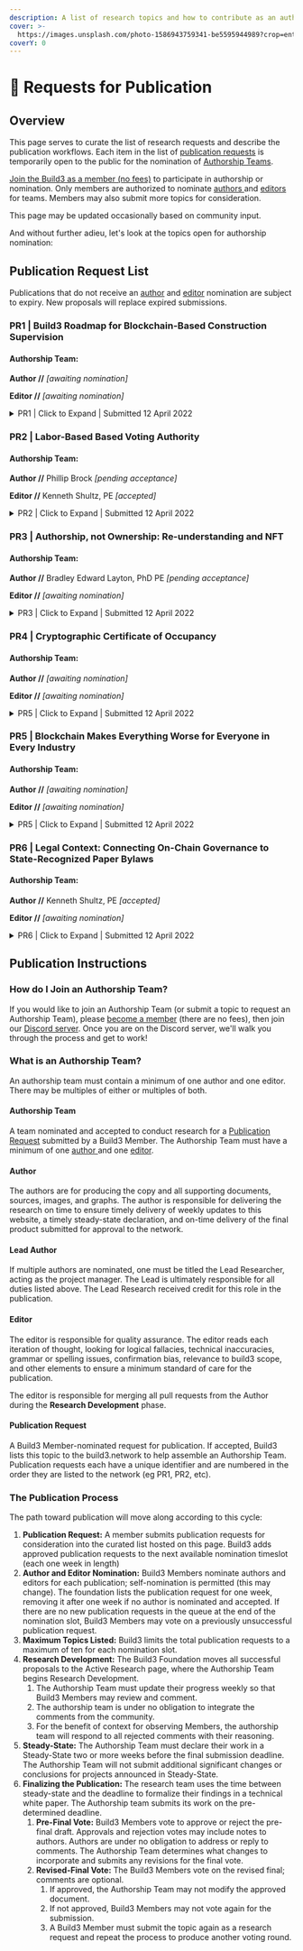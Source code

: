 ```yaml
---
description: A list of research topics and how to contribute as an author or editor.
cover: >-
  https://images.unsplash.com/photo-1586943759341-be5595944989?crop=entropy&cs=srgb&fm=jpg&ixid=MnwxOTcwMjR8MHwxfHNlYXJjaHwyfHxhdXRob3J8ZW58MHx8fHwxNjQ5NzYzMzE5&ixlib=rb-1.2.1&q=85
coverY: 0
---
```


# 📢 Requests for Publication

## Overview

This page serves to curate the list of research requests and describe the publication workflows. Each item in the list of [publication requests](./#publication-request) is temporarily open to the public for the nomination of [Authorship Teams](./#what-is-an-authorship-team).&#x20;

[Join the Build3 as a member (no fees)](./#how-to-contribute-to-research) to participate in authorship or nomination. Only members are authorized to nominate [authors ](./#author)and [editors ](./#editor)for teams. Members may also submit more topics for consideration.&#x20;

This page may be updated occasionally based on community input.

And without further adieu, let's look at the topics open for authorship nomination:

## Publication Request List

Publications that do not receive an [author](./#author) and [editor](./#editor) nomination are subject to expiry. New proposals will replace expired submissions.

### PR1 | Build3 Roadmap for Blockchain-Based Construction Supervision

#### Authorship Team:

**Author //** _\[awaiting nomination]_

**Editor //** _\[awaiting nomination]_

<details>

<summary>PR1 | Click to Expand | Submitted 12 April 2022</summary>

### Abstract

This publication will discuss the roadmap for implementing a public utility supervision blockchain. This research would discover the complete road map logically from easiest to most difficult to implement. An example features road map may look like this (or some variation):

1. **Professional Licensure Authorship:** Cryptographic Signatures representing Architectural and Engineering Seals. This functions as the start of the identity network (proof of licensee).
2. **Construction Submittals:** Cryptographically signed by the issuer and signed by the reviewer(s)
3. **Permitting:** Permits signed on-chain by the submitting parties and signed by the approving authority having jurisdiction.
   1. Note: topic also may include thoughts about the International Building Code, Chapter 1, or other written codes that address permitting requirements. Nothing technically changes about permit applications and approval other than adding the blockchain's underlying storage and authorship mechanism.
4. **Inspections:** Similar to permitting, but for proof of the inspection authority.
5. **Operations and Maintenance:**  This concept is starting to look much longer into the future but is worth thought and documentation. Is O\&M a standalone network interoperable through a Polkadot (or Polkadot-like) parachain? How does O\&M tie to the original record of construction supervision, permitting, and occupancy approval?
6. **Property Identity:** The contributions from the build3 network related to proof of supervision would be identity markers about a specific property. Each renovation from start to end of a building would contain evidence of the supervision process that helped to secure the safety of the building itself.
   1. This newly found record of building history may tie into COBie reports and digital twin applications.&#x20;
   2. The incremental move into this phase of adoption would introduce conversations about insurance and lending, two major parties in the industry which rely heavily on underwriting risk.
7. **GIS Maps:** Proof of supervision of land survey work tied directly to the public GIS map systems. This use case is quite an abstraction from our original use case of professional supervision. GIS Maps is included as an example to help stretch out as far as we can reach for our purpose of identifying code compliance at the start of a building lifecycle and how that can extend throughout until the end of life. The objective is to postulate the demolition of an ideally chain-documented building. The land remains, but the evidence of the building is gone or nearly gone; however, the blockchain persists as a historical artifact.

### Related Research

* [Adoption of Blockchain Technology through Digital Twins in the Construction Industry 4.0: A PESTELS Approach](https://www.mdpi.com/2075-5309/11/12/670/pdf)
* [Blockchain Technology: Implications and Opportunities For Professional Engineers](https://www.nspe.org/sites/default/files/resources/pdfs/NSPE-Whitepaper-Blockchain-Technology-2016-final.pdf)
  * This NSPE paper points out the connection between a blockchain and risk calculus, specifically how that relates to insurance.

</details>

### PR2 | Labor-Based Based Voting Authority

#### Authorship Team:

**Author //** Phillip Brock _\[pending acceptance]_

**Editor //** Kenneth Shultz, PE _\[accepted]_

<details>

<summary>PR2 | Click to Expand | Submitted 12 April 2022</summary>

### **Abstract**

Blockchain enthusiasts usually tout the benefits of decentralization. Unfortunately, many of the features baked into the technology ultimately lead to a re-centralization in myriad ways. A small [central group of miner farms](https://www.sunbirddcim.com/infographic/largest-bitcoin-mining-farms-world) generally controls all rewards on the bitcoin network. When it comes to voting mechanisms, most involve the spending of coins, which makes voter authority directly proportional to their access to funds.&#x20;

A proposed solution to this problem involves removing or reducing the possibility of exponential relationships from voting power. Non-transferrable voting tokens are issues based on a user's contribution to the network. You earn voting tokens as you review, submit, or otherwise interact with the system. These tokens are non-transferrable, would be burned when used for voting, and may expire after some time. This paper will explore these ideas and propose technical standards for developers to implement as a pallet on the chain. This voting token introduces a new token that is not nonfungible (NFT) nor technically wholly fungible.

[Click here to view this project's documentation progress](labor-based-voting-authority.md)





</details>

### PR3 | Authorship, not Ownership: Re-understanding and NFT&#x20;

#### Authorship Team:

**Author //** Bradley Edward Layton, PhD PE _\[pending acceptance]_

**Editor //** _\[awaiting nomination]_

<details>

<summary>PR3 | Click to Expand | Submitted 12 April 2022</summary>

### **Abstract**

A common problem articulated for NFTs is that they do nothing to assure ownership. Anyone can claim any digital asset and mint it as an NFT. This research aims to demonstrate the wholly overlooked use for an NFT: authorship.&#x20;

#### Example: Shop Drawing Submittal Review

Equipment manufacturers typically author these drawings. If necessary, the trade contractor then marks up the submittal to prepare the document for review. The licensed designer of record then authors their judgment against the submission and sends it back as either approved or denied (resubmission required). At no point in this chain was ownership relevant to the reason for this communication chain.

That process exists to verify compliance with the construction documents. Compliance with construction documents represents compliance with the highly regulated architectural and engineering design process. The highly regulated design process is in place to ensure compliance with the code, and the code's fundamental purpose is to protect public safety and welfare.&#x20;

Ownership of these documents is entirely irrelevant within this context. Nothing is more important than proof of authorship and compliance with previously authored construction records.

And so we ask ourselves, what is the name for proof of authorship on a blockchain? These authorship proofs belong to a contract. They are nonfungible in that no two authorship proofs can be considered equal. Unlike artwork or music, an authorship-based supervision compliance supply chain is strictly _nontransferrable._ The signed documents bind to the construction contract immutably, and the construction contract binds in perpetuity to the property.

</details>

### PR4 | Cryptographic Certificate of Occupancy

#### Authorship Team:

**Author //** _\[awaiting nomination]_

**Editor //** _\[awaiting nomination]_

<details>

<summary>PR5 | Click to Expand | Submitted 12 April 2022</summary>

### **Abstract**

With architectural and engineering seals, Construction Administration, permit review and approval, and inspections authorship proofs resolved, it isn't a stretch of the mind to consider the Certificate of Occupancy itself as fundamental to the blockchain. The building design and construction cycle would be tied together with minimal disruption to existing workflows, directly to the Occupancy Certificate.

This new cryptographic token will tie to the building identity and introduce new features for a certificate of occupancy that could never have previously existed. This topic encourages the authors' imagination to explore those new features and document them as formal technical specifications.

</details>

### PR5 | Blockchain Makes Everything Worse for Everyone in Every Industry

#### Authorship Team:

**Author //** _\[awaiting nomination]_

**Editor //** _\[awaiting nomination]_

<details>

<summary>PR5 | Click to Expand | Submitted 12 April 2022</summary>

### **Abstract**

This research aims to dig deeply into those advocating strongly against blockchain technology and web3 in general for ethical, economic, social, or other notable concerns. Relentlessly exploring dissenting opinions is vital to the rigor of the research and will shake loose existential threats overlooked due to confirmation bias. With those threats identified, Build3 can work to resolve or mitigate them within the protocol.

### Related Research

* [**Line Goes Up**](https://www.youtube.com/watch?v=YQ\_xWvX1n9g) - A two-hour documentary by Dan Olson with the general claim that blockchain technology is unnecessary financialization of everything that empowers capital holders fixes nothing, encourages fraud, and generally makes everything in the existing broken system much worse.
* [**The Third Web**](https://tante.cc/2021/12/17/the-third-web/) **** - A well-articulated summary discussing negative freedom, censorship, code-is-law problems, "transactionalism", and ownership. It discusses primary issues, including scaling, The Oracle Problem, ownership fallacies, climate destruction, pyramid scheme / bigger fool, and the general claim that VCs will fundamentally re-centralize the decentralized system.
  * From the website, "Web3 is a web of ownership. Every object is owned by someone, every object can be traded to someone else."&#x20;
  * _The above claim is not necessarily valid. Build3 is about authorship, no ownership. This distinction is the fundamental difference between the criticisms (generally focused on flaws inherent to fintech and so claims typically reside in the claim that blockchain is the_ financialization _of all things). The distinction is vital: Build3 is concerned with authorship for construction supervision authority._
* __[_**Web3 is Going Great**_ ](https://web3isgoinggreat.com)_- A curated timeline of fraud and scams in blockchain to emphasize the problem with scams and fraud._

</details>

### PR6 | Legal Context: Connecting On-Chain Governance to State-Recognized Paper Bylaws

#### Authorship Team:

**Author //** Kenneth Shultz, PE _\[accepted]_

**Editor //** _\[awaiting nomination]_

<details>

<summary>PR6 | Click to Expand | Submitted 12 April 2022</summary>

### **Abstract**

This paper will explore traditional bylaw language for registered 503(c) organizations and work to integrate them with on-chain governance. The board of directors will vote to approve or reject the newly proposed bylaws. If approved, The Build3 Foundation will submit the bylaws to the State Corporation Commission, included in the final product of this publication, and formally instantiate them on-chain through the substrate pallet configuration.&#x20;

Construct the paper-contract language such that blockchain governance authorizes all future bylaw changes. Consider conditions for catastrophic network failure. For example, members, a committee, or a board of directors may adopt new bylaws through traditional means. After network recovery, Build3 Foundation must register any off-chain measures adopted to the blockchain.&#x20;

The purpose is to finalize the Build3 Bylaws and publish findings for future organizations to use in consultation with their legal representation.

### Related Research

* ****[**(UN)CORPORATE CRYPTO-GOVERNANCE**](http://fordhamlawreview.org/wp-content/uploads/2020/04/Reyes\_April\_A\_13.pdf) ****&#x20;
* ****[**Smart Legal Contracts: Advice to Governments**](https://s3-eu-west-2.amazonaws.com/lawcom-prod-storage-11jsxou24uy7q/uploads/2021/11/Smart-legal-contracts-accessible.pdf)****

</details>

## Publication Instructions

### How do I Join an Authorship Team?

If you would like to join an Authorship Team (or submit a topic to request an Authorship Team), please [become a member](https://www.build3.foundation/members) (there are no fees), then join our [Discord server](https://discord.gg/jJhp58PFA2). Once you are on the Discord server, we'll walk you through the process and get to work!

### What is an Authorship Team?

An authorship team must contain a minimum of one author and one editor. There may be multiples of either or multiples of both.&#x20;

#### Authorship Team

A team nominated and accepted to conduct research for a [Publication Request](./#publication-request) submitted by a Build3 Member. The Authorship Team must have a minimum of one [author ](./#author)and one [editor](./#editor).

#### Author

The authors are for producing the copy and all supporting documents, sources, images, and graphs. The author is responsible for delivering the research on time to ensure timely delivery of weekly updates to this website, a timely steady-state declaration, and on-time delivery of the final product submitted for approval to the network.&#x20;

#### Lead Author

If multiple authors are nominated, one must be titled the Lead Researcher, acting as the project manager. The Lead is ultimately responsible for all duties listed above. The Lead Research received credit for this role in the publication.

#### Editor

The editor is responsible for quality assurance. The editor reads each iteration of thought, looking for logical fallacies, technical inaccuracies, grammar or spelling issues, confirmation bias, relevance to build3 scope, and other elements to ensure a minimum standard of care for the publication.

The editor is responsible for merging all pull requests from the Author during the **Research Development** phase.

#### Publication Request

A Build3 Member-nominated request for publication. If accepted, Build3 lists this topic to the build3.network to help assemble an Authorship Team. Publication requests each have a unique identifier and are numbered in the order they are listed to the network (eg PR1, PR2, etc).&#x20;



### The Publication Process

The path toward publication will move along according to this cycle:

1. **Publication Request:** A member submits publication requests for consideration into the curated list hosted on this page. Build3 adds approved publication requests to the next available nomination timeslot (each one week in length)&#x20;
2. **Author and Editor Nomination:** Build3 Members nominate authors and editors for each publication; self-nomination is permitted (this may change). The foundation lists the publication request for one week, removing it after one week if no author is nominated and accepted. If there are no new publication requests in the queue at the end of the nomination slot, Build3 Members may vote on a previously unsuccessful publication request.&#x20;
3. **Maximum Topics Listed:** Build3 limits the total publication requests to a maximum of ten for each nomination slot.
4. **Research Development:** The Build3 Foundation moves all successful proposals to the Active Research page, where the Authorship Team begins Research Development.
   1. The Authorship Team must update their progress weekly so that Build3 Members may review and comment.
   2. The authorship team is under no obligation to integrate the comments from the community.&#x20;
   3. For the benefit of context for observing Members, the authorship team will respond to all rejected comments with their reasoning.&#x20;
5. **Steady-State:** The Authorship Team must declare their work in a Steady-State two or more weeks before the final submission deadline. The Authorship Team will not submit additional significant changes or conclusions for projects announced in Steady-State.&#x20;
6. **Finalizing the Publication:** The research team uses the time between steady-state and the deadline to formalize their findings in a technical white paper. The Authorship team submits its work on the pre-determined deadline.
   1. **Pre-Final Vote:** Build3 Members vote to approve or reject the pre-final draft. Approvals and rejection votes may include notes to authors. Authors are under no obligation to address or reply to comments. The Authorship Team determines what changes to incorporate and submits any revisions for the final vote.
   2. **Revised-Final Vote:** The Build3 Members vote on the revised final; comments are optional.&#x20;
      1. If approved, the Authorship Team may not modify the approved document.&#x20;
      2. If not approved, Build3 Members may not vote again for the submission.&#x20;
      3. A Build3 Member must submit the topic again as a research request and repeat the process to produce another voting round.
